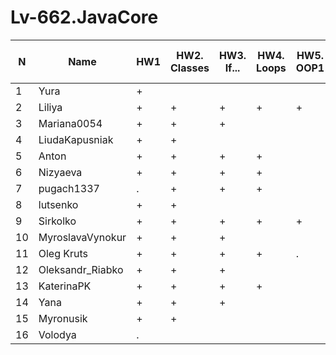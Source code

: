 # Lv-662.JavaCore

N|Name| HW1 | HW2. Classes|HW3. If...|HW4. Loops|HW5. OOP1 |HW6. OOP2 |HW7. Inner classes| HW8. Collection | HW9. String|HW10. Exception|HW11. Thread. IO|HW12. Java8
--|--|--|--|--|--|--|--|--|--|--|--|--|--
1|Yura|+||||||||||||
2|Liliya|+|+|+|+|+||||||||
3|Mariana0054|+|+|+|||
4|LiudaKapusniak|+|+||||
5|Anton|+|+|+|+||
6|Nizyaeva|+|+|+|+||
7|pugach1337|.|+|+|+||
8|lutsenko|+|+||||
9|Sirkolko|+|+|+|+|+|
10|MyroslavaVynokur|+|+|+|||
11|Oleg Kruts|+|+|+|+|.|
12|Oleksandr_Riabko|+|+|+|||
13|KaterinaPK|+|+|+|+||
14|Yana|+|+|+|||
15|Myronusik|+|+||||
16|Volodya|.|||||

